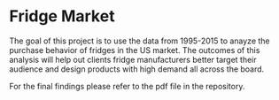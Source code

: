 # Fridge Market

The goal of this project is to use the data from 1995-2015 to anayze the purchase behavior of fridges in the US market. The outcomes of this analysis will help out clients fridge manufacturers better target their audience and design products with high demand all across the board.

For the final findings please refer to the pdf file in the repository.
